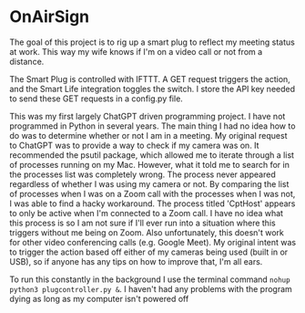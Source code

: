 # OnAirSign
The goal of this project is to rig up a smart plug to reflect my meeting status at work. This way my wife knows if I'm on a video call or not from a distance. 

The Smart Plug is controlled with IFTTT. A GET request triggers the action, and the Smart Life integration toggles the switch. I store the API key needed to send these GET requests in a config.py file.

This was my first largely ChatGPT driven programming project. I have not programmed in Python in several years. The main thing I had no idea how to do was to determine whether or not I am in a meeting. My original request to ChatGPT was to provide a way to check if my camera was on. It recommended the psutil package, which allowed me to iterate through a list of processes running on my Mac. However, what it told me to search for in the processes list was completely wrong. The process never appeared regardless of whether I was using my camera or not. By comparing the list of processes when I was on a Zoom call with the processes when I was not, I was able to find a hacky workaround. The process titled 'CptHost' appears to only be active when I'm connected to a Zoom call. I have no idea what this process is so I am not sure if I'll ever run into a situation where this triggers without me being on Zoom. Also unfortunately, this doesn't work for other video conferencing calls (e.g. Google Meet). My original intent was to trigger the action based off either of my cameras being used (built in or USB), so if anyone has any tips on how to improve that, I'm all ears.

To run this constantly in the background I use the terminal command  `nohup python3 plugcontroller.py &`. I haven't had any problems with the program dying as long as my computer isn't powered off
